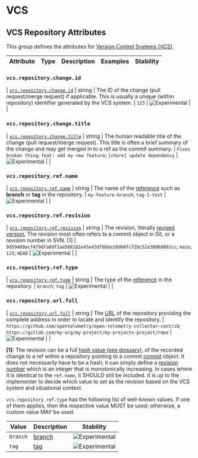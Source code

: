 <!--- Hugo front matter used to generate the website version of this page:
--->

<!-- NOTE: THIS FILE IS AUTOGENERATED. DO NOT EDIT BY HAND. -->
<!-- see templates/registry/markdown/attribute_namespace.md.j2 -->

# VCS

## VCS Repository Attributes

This group defines the attributes for [Version Control Systems (VCS)](https://en.wikipedia.org/wiki/Version_control).

| Attribute | Type | Description | Examples | Stability |
| --------- | ---- | ----------- | -------- | --------- |

### `vcs.repository.change.id`

<a id="`vcs.repository.change.id`"></a>

| [`vcs.repository.change.id`](#`vcs.repository.change.id`) | string | The ID of the change (pull request/merge request) if applicable. This is usually a unique (within repository) identifier generated by the VCS system. | `123` | ![Experimental](https://img.shields.io/badge/-experimental-blue) | |

### `vcs.repository.change.title`

<a id="`vcs.repository.change.title`"></a>

| [`vcs.repository.change.title`](#`vcs.repository.change.title`) | string | The human readable title of the change (pull request/merge request). This title is often a brief summary of the change and may get merged in to a ref as the commit summary. | `Fixes broken thing`; `feat: add my new feature`; `[chore] update dependency` | ![Experimental](https://img.shields.io/badge/-experimental-blue) | |

### `vcs.repository.ref.name`

<a id="`vcs.repository.ref.name`"></a>

| [`vcs.repository.ref.name`](#`vcs.repository.ref.name`) | string | The name of the [reference](https://git-scm.com/docs/gitglossary#def_ref) such as **branch** or **tag** in the repository. | `my-feature-branch`; `tag-1-test` | ![Experimental](https://img.shields.io/badge/-experimental-blue) | |

### `vcs.repository.ref.revision`

<a id="`vcs.repository.ref.revision`"></a>

| [`vcs.repository.ref.revision`](#`vcs.repository.ref.revision`) | string | The revision, literally [revised version](https://www.merriam-webster.com/dictionary/revision), The revision most often refers to a commit object in Git, or a revision number in SVN. [1] | `9d59409acf479dfa0df1aa568182e43e43df8bbe28d60fcf2bc52e30068802cc`; `main`; `123`; `HEAD` | ![Experimental](https://img.shields.io/badge/-experimental-blue) | |

### `vcs.repository.ref.type`

<a id="`vcs.repository.ref.type`"></a>

| [`vcs.repository.ref.type`](#`vcs.repository.ref.type`) | string | The type of the [reference](https://git-scm.com/docs/gitglossary#def_ref) in the repository. | `branch`; `tag` | ![Experimental](https://img.shields.io/badge/-experimental-blue) | |

### `vcs.repository.url.full`

<a id="`vcs.repository.url.full`"></a>

| [`vcs.repository.url.full`](#`vcs.repository.url.full`) | string | The [URL](https://en.wikipedia.org/wiki/URL) of the repository providing the complete address in order to locate and identify the repository. | `https://github.com/opentelemetry/open-telemetry-collector-contrib`; `https://gitlab.com/my-org/my-project/my-projects-project/repo` | ![Experimental](https://img.shields.io/badge/-experimental-blue) | |

**[1]:** The revision can be a full [hash value (see glossary)](https://nvlpubs.nist.gov/nistpubs/FIPS/NIST.FIPS.186-5.pdf),
of the recorded change to a ref within a repository pointing to a
commit [commit](https://git-scm.com/docs/git-commit) object. It does
not necessarily have to be a hash; it can simply define a
[revision number](https://svnbook.red-bean.com/en/1.7/svn.tour.revs.specifiers.html)
which is an integer that is monotonically increasing. In cases where
it is identical to the `ref.name`, it SHOULD still be included. It is
up to the implementer to decide which value to set as the revision
based on the VCS system and situational context.

`vcs.repository.ref.type` has the following list of well-known values. If one of them applies, then the respective value MUST be used; otherwise, a custom value MAY be used.

| Value    | Description                                                                                      | Stability                                                        |
| -------- | ------------------------------------------------------------------------------------------------ | ---------------------------------------------------------------- |
| `branch` | [branch](https://git-scm.com/docs/gitglossary#Documentation/gitglossary.txt-aiddefbranchabranch) | ![Experimental](https://img.shields.io/badge/-experimental-blue) |
| `tag`    | [tag](https://git-scm.com/docs/gitglossary#Documentation/gitglossary.txt-aiddeftagatag)          | ![Experimental](https://img.shields.io/badge/-experimental-blue) |
